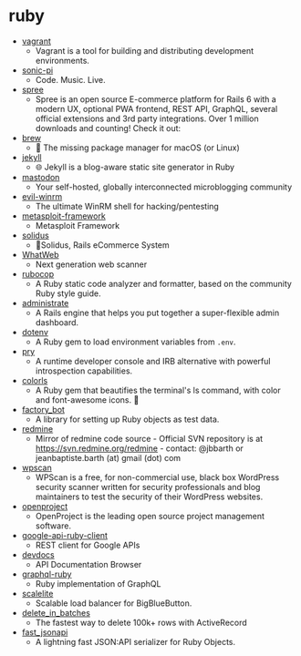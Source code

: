 # ruby
- [vagrant](https://github.com/hashicorp/vagrant)
  - Vagrant is a tool for building and distributing development environments.
- [sonic-pi](https://github.com/samaaron/sonic-pi)
  - Code. Music. Live.
- [spree](https://github.com/spree/spree)
  - Spree is an open source E-commerce platform for Rails 6 with a modern UX, optional PWA frontend, REST API, GraphQL, several official extensions and 3rd party integrations. Over 1 million downloads and counting! Check it out:
- [brew](https://github.com/Homebrew/brew)
  - 🍺 The missing package manager for macOS (or Linux)
- [jekyll](https://github.com/jekyll/jekyll)
  - 🌐 Jekyll is a blog-aware static site generator in Ruby
- [mastodon](https://github.com/tootsuite/mastodon)
  - Your self-hosted, globally interconnected microblogging community
- [evil-winrm](https://github.com/Hackplayers/evil-winrm)
  - The ultimate WinRM shell for hacking/pentesting
- [metasploit-framework](https://github.com/rapid7/metasploit-framework)
  - Metasploit Framework
- [solidus](https://github.com/solidusio/solidus)
  - 🛒Solidus, Rails eCommerce System
- [WhatWeb](https://github.com/urbanadventurer/WhatWeb)
  - Next generation web scanner
- [rubocop](https://github.com/rubocop-hq/rubocop)
  - A Ruby static code analyzer and formatter, based on the community Ruby style guide.
- [administrate](https://github.com/thoughtbot/administrate)
  - A Rails engine that helps you put together a super-flexible admin dashboard.
- [dotenv](https://github.com/bkeepers/dotenv)
  - A Ruby gem to load environment variables from `.env`.
- [pry](https://github.com/pry/pry)
  - A runtime developer console and IRB alternative with powerful introspection capabilities.
- [colorls](https://github.com/athityakumar/colorls)
  - A Ruby gem that beautifies the terminal's ls command, with color and font-awesome icons. 🎉
- [factory_bot](https://github.com/thoughtbot/factory_bot)
  - A library for setting up Ruby objects as test data.
- [redmine](https://github.com/redmine/redmine)
  - Mirror of redmine code source - Official SVN repository is at https://svn.redmine.org/redmine - contact: @jbbarth or jeanbaptiste.barth (at) gmail (dot) com
- [wpscan](https://github.com/wpscanteam/wpscan)
  - WPScan is a free, for non-commercial use, black box WordPress security scanner written for security professionals and blog maintainers to test the security of their WordPress websites.
- [openproject](https://github.com/opf/openproject)
  - OpenProject is the leading open source project management software.
- [google-api-ruby-client](https://github.com/googleapis/google-api-ruby-client)
  - REST client for Google APIs
- [devdocs](https://github.com/freeCodeCamp/devdocs)
  - API Documentation Browser
- [graphql-ruby](https://github.com/rmosolgo/graphql-ruby)
  - Ruby implementation of GraphQL
- [scalelite](https://github.com/blindsidenetworks/scalelite)
  - Scalable load balancer for BigBlueButton.
- [delete_in_batches](https://github.com/ankane/delete_in_batches)
  - The fastest way to delete 100k+ rows with ActiveRecord
- [fast_jsonapi](https://github.com/Netflix/fast_jsonapi)
  - A lightning fast JSON:API serializer for Ruby Objects.
